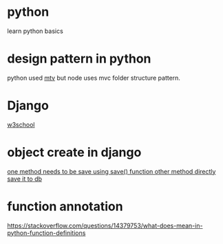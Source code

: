# python
learn python basics

# design pattern in python
 python used [mtv](https://www.geeksforgeeks.org/django-project-mvt-structure/) but node uses mvc folder structure pattern.

 # Django

 [w3school](https://www.w3schools.com/django/django_admin_create_user.php)

 # object create in django

 [one method needs to be save using save() function other method directly save it to db](https://stackoverflow.com/questions/26672077/django-model-vs-model-objects-create)

 # function annotation

 https://stackoverflow.com/questions/14379753/what-does-mean-in-python-function-definitions
 